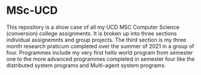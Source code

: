 # MSc-UCD
This repository is a show case of all my UCD MSC Computer Science (conversion) college assignments. It is broken up into three sections individual assignemnts and group projects. The third section is my three month research praticum completed over the summer of 2021 in a group of four. Programmes include my very first hello world program from semester one to the more advanced programmes completed in semester four like the distributed system programs and Multi-agent system programs.
